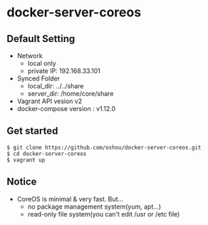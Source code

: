 # docker-server-coreos

## Default Setting
- Network
  - local only
  - private IP: 192.168.33.101
- Synced Folder
  - local_dir: ../../share
  - server_dir: /home/core/share
- Vagrant API vesion v2
- docker-compose version : v1.12.0

## Get started

```
$ git clone https://github.com/oshou/docker-server-coreos.git
$ cd docker-server-coreos
$ vagrant up
```

## Notice
- CoreOS is minimal & very fast. But...
  - no package management system(yum, apt...)
  - read-only file system(you can't edit /usr or /etc file)
